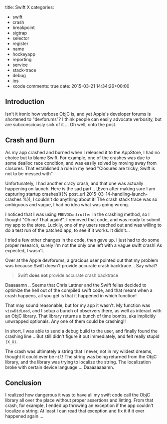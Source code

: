 title: Swift X
categories:
- swift
- crash
- breakpoint
- sigtrap
- selector
- register
- name
- hockeyapp
- reporting
- service
- stack-trace
- debug
- ios
- xcode
comments: true
date: 2015-03-21 14:34:26+00:00

## Introduction

Isn't it ironic how verbose ObjC is, and yet Apple's developer forums is shortened to "devforums"? I think people can easily advocate verbosity, but are subconsciously sick of it ... Oh well, onto the post.

## Crash and Burn

As my app crashed and burned when I released it to the AppStore, I had no choice but to blame Swift. For example, one of the crashes was due to some dealloc race condition, and was easily solved by moving away from closures. That established a rule in my head "Closures are tricky, Swift is not to be messed with".

Unfortunately, I had another crazy crash, and that one was actually happening on launch. Here is the sad part .. [Even after making sure I am capturing startup crashes]({% post_url 2015-03-14-handling-launch-crashes %}), I couldn't do anything about it! The crash stack trace was so ambiguous and vague, I had no idea what was going wrong.

I noticed that I was using `FBKVOController` in the crashing method, so I thought "Oh no! That again!". I removed that code, and was ready to submit my app to the store. Luckily, one of my users reached out and was willing to do  a test run of the patched app, to see if it works. It didn't...

I tried a few other changes in the code, then gave up. I just had to do some proper research, surely I'm not the only one left with a vague swift crash! As expected, I wasn't.

Over at the Apple devforums, a gracious user pointed out that my problem was because Swift doesn't provide accurate crash backtrace... Say what?

> Swift __does not__ provide accurate crash backtrace

Daaaaamn .. Seems that Chris Lattner and the Swift fellas decided to optimize the hell out of the compiled swift code, and that meant when a crash happens, all you get is that it happened in which function!

That may sound reasonable, but for my app it wasn't. My function was `viewDidLoad`, and I setup a bunch of observers there, as well as interact with an ObjC library. That library returns a bunch of time bombs, aka implicitly unwrapped optionals. Any one of them could be crashing!!

In short, I was able to send a debug build to the user, and finally found the crashing line .. But still didn't figure it out immediately, and felt really stupid `(X_X)`.

The crash was ultimately a string that I never, not in my wildest dreams, thought it could ever be `nil`! The string was being returned from the ObjC library, and the library was trying to localize the string. The localization broke with certain device language ... Daaaaaaaamn.

## Conclusion

I realized how dangerous it was to have all my swift code call the ObjC library all over the place without proper assertions and linting. From that crash, for example, I ended up throwing an exception if the app couldn't localize a string. At least I can read that exception and fix it if it ever happened again ...
